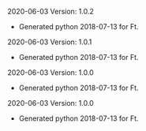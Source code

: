 2020-06-03 Version: 1.0.2
- Generated python 2018-07-13 for Ft.

2020-06-03 Version: 1.0.1
- Generated python 2018-07-13 for Ft.

2020-06-03 Version: 1.0.0
- Generated python 2018-07-13 for Ft.

2020-06-03 Version: 1.0.0
- Generated python 2018-07-13 for Ft.

